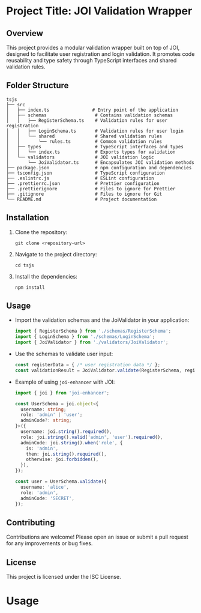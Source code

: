 # Project Title: JOI Validation Wrapper

## Overview
This project provides a modular validation wrapper built on top of JOI, designed to facilitate user registration and login validation. It promotes code reusability and type safety through TypeScript interfaces and shared validation rules.

## Folder Structure
```
tsjs
├── src
│   ├── index.ts                # Entry point of the application
│   ├── schemas                  # Contains validation schemas
│   │   ├── RegisterSchema.ts    # Validation rules for user registration
│   │   ├── LoginSchema.ts       # Validation rules for user login
│   │   └── shared               # Shared validation rules
│   │       └── rules.ts         # Common validation rules
│   ├── types                    # TypeScript interfaces and types
│   │   └── index.ts             # Exports types for validation
│   └── validators               # JOI validation logic
│       └── JoiValidator.ts      # Encapsulates JOI validation methods
├── package.json                 # npm configuration and dependencies
├── tsconfig.json                # TypeScript configuration
├── .eslintrc.js                 # ESLint configuration
├── .prettierrc.json             # Prettier configuration
├── .prettierignore              # Files to ignore for Prettier
├── .gitignore                   # Files to ignore for Git
└── README.md                    # Project documentation
```

## Installation
1. Clone the repository:
   ```
   git clone <repository-url>
   ```
2. Navigate to the project directory:
   ```
   cd tsjs
   ```
3. Install the dependencies:
   ```
   npm install
   ```

## Usage
- Import the validation schemas and the JoiValidator in your application:
  ```typescript
  import { RegisterSchema } from './schemas/RegisterSchema';
  import { LoginSchema } from './schemas/LoginSchema';
  import { JoiValidator } from './validators/JoiValidator';
  ```

- Use the schemas to validate user input:
  ```typescript
  const registerData = { /* user registration data */ };
  const validationResult = JoiValidator.validate(RegisterSchema, registerData);
  ```

- Example of using `joi-enhancer` with JOI:
  ```typescript
  import { joi } from 'joi-enhancer';

  const UserSchema = joi.object<{
    username: string;
    role: 'admin' | 'user';
    adminCode?: string;
  }>({
    username: joi.string().required(),
    role: joi.string().valid('admin', 'user').required(),
    adminCode: joi.string().when('role', {
      is: 'admin',
      then: joi.string().required(),
      otherwise: joi.forbidden(),
    }),
  });

  const user = UserSchema.validate({
    username: 'alice',
    role: 'admin',
    adminCode: 'SECRET',
  });
  ```

## Contributing
Contributions are welcome! Please open an issue or submit a pull request for any improvements or bug fixes.

## License
This project is licensed under the ISC License.

# Usage

